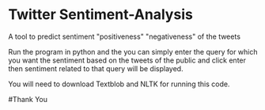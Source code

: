 # Twitter Sentiment-Analysis
A tool to predict sentiment "positiveness" "negativeness" of the tweets

Run the program in python and the you can simply enter the query for which you want the sentiment based on the tweets of the public and click enter then sentiment related to that query will be displayed.

You will need to download Textblob and NLTK for running this code.

#Thank You


